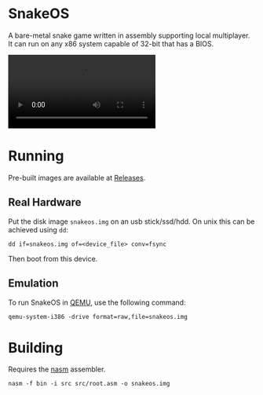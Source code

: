 # SnakeOS

A bare-metal snake game written in assembly supporting local multiplayer. It can run on any x86
system capable of 32-bit that has a BIOS.

<video src="https://github.com/user-attachments/assets/6d7ebefe-b932-42b2-9d6b-956cf5de5c59"></video>

# Running
Pre-built images are available at [Releases](https://github.com/hacrvlq/snakeos/releases).
## Real Hardware
Put the disk image `snakeos.img` on an usb stick/ssd/hdd. On unix this can be achieved using `dd`:
```
dd if=snakeos.img of=<device_file> conv=fsync
```
Then boot from this device.
## Emulation
To run SnakeOS in [QEMU](https://www.qemu.org), use the following command:
```
qemu-system-i386 -drive format=raw,file=snakeos.img
```

# Building
Requires the [nasm](https://nasm.us) assembler.
```
nasm -f bin -i src src/root.asm -o snakeos.img
```

